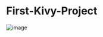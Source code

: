 # First-Kivy-Project
![image](https://user-images.githubusercontent.com/103131289/193398689-11ba9032-6dc9-4b9c-a932-e7e1bf2c5883.png)
